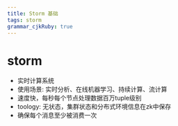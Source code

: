 ```yaml
---
title: Storm 基础 
tags: storm 
grammar_cjkRuby: true
---
```


# storm

- 实时计算系统
- 使用场景: 实时分析、在线机器学习、持续计算、流计算
- 速度快，每秒每个节点处理数据百万tuple级别
- toology: 无状态，集群状态和分布式环境信息在zk中保存
- 确保每个消息至少被消费一次
